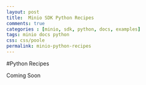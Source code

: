 ```yaml
---
layout: post
title:  Minio SDK Python Recipes
comments: true
categories : [minio, sdk, python, docs, examples]
tags: minio docs python
css: css/poole
permalink: minio-python-recipes 
---
```

#Python Recipes

Coming Soon